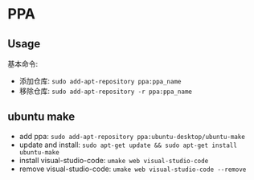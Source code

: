# PPA

## Usage

基本命令:
* 添加仓库: `sudo add-apt-repository ppa:ppa_name`
* 移除仓库: `sudo add-apt-repository -r ppa:ppa_name`

## ubuntu make

* add ppa: `sudo add-apt-repository ppa:ubuntu-desktop/ubuntu-make`
* update and install: `sudo apt-get update && sudo apt-get install ubuntu-make`
* install visual-studio-code: `umake web visual-studio-code`
* remove visual-studio-code: `umake web visual-studio-code --remove`
